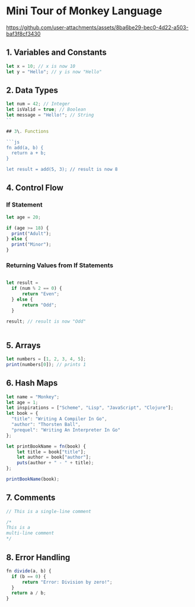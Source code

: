 # Mini Tour of Monkey Language

https://github.com/user-attachments/assets/8ba6be29-bec0-4d22-a503-baf3f8cf3430

## 1\. Variables and Constants

```js
let x = 10; // x is now 10
let y = "Hello"; // y is now "Hello"
```
## 2\. Data Types

```js
let num = 42; // Integer
let isValid = true; // Boolean
let message = "Hello!"; // String
``

## 3\. Functions

```js
fn add(a, b) {
  return a + b;
}

let result = add(5, 3); // result is now 8
```

## 4\. Control Flow

### If Statement

```js
let age = 20;

if (age >= 18) {
  print("Adult");
} else {
  print("Minor");
}
```

### Returning Values from If Statements

```js

let result = 
  if (num % 2 == 0) {
      return "Even";
  } else {
      return "Odd";
  }

result; // result is now "Odd"
    
```

## 5\. Arrays

```js
let numbers = [1, 2, 3, 4, 5];
print(numbers[0]); // prints 1
```

## 6\. Hash Maps

```js
let name = "Monkey";
let age = 1;
let inspirations = ["Scheme", "Lisp", "JavaScript", "Clojure"];
let book = {
  "title": "Writing A Compiler In Go",
  "author": "Thorsten Ball",
  "prequel": "Writing An Interpreter In Go"
};

let printBookName = fn(book) {
    let title = book["title"];
    let author = book["author"];
    puts(author + " - " + title);
};

printBookName(book);
```

## 7\. Comments

```js
// This is a single-line comment

/*
This is a
multi-line comment
*/
```

## 8\. Error Handling

```js
fn divide(a, b) {
  if (b == 0) {
	  return "Error: Division by zero!";
  }
  return a / b;
}
```
